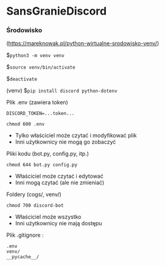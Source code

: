 # SansGranieDiscord



### Środowisko

(https://mareknowak.pl/python-wirtualne-srodowisko-venv/)

$`python3 -m venv venv`

$`source venv/bin/activate`

$`deactivate`

(venv) $`pip install discord python-dotenv`


Plik .env (zawiera token)

```
DISCORD_TOKEN=...token...
```

`chmod 600 .env`

 - Tylko właściciel może czytać i modyfikować plik
 - Inni użytkownicy nie mogą go zobaczyć

Pliki kodu (bot.py, config.py, itp.)

`chmod 644 bot.py config.py`

 - Właściciel może czytać i edytować
 - Inni mogą czytać (ale nie zmieniać)

Foldery (cogs/, venv/) 

`chmod 700 discord-bot`

 - Właściciel może wszystko
 - Inni użytkownicy nie mają dostępu

Plik .gitignore :

```
.env
venv/
__pycache__/
```

